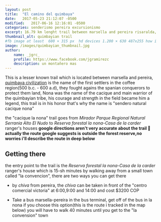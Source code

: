 ```yaml
---
layout: post
title:  "El camino del quimbaya"
date:   2017-05-23 21:12:07 -0500
modified:   2017-06-16 12:16:01 -0500
categories: senderismo pereira excursionismo 
excerpt: 16.79 km lenght trail between marsella and pereira risaralda, this trail lead to a wonderfull view of pereira
thumbnail_alt: quimbayian trail
#fb image at least  600 × 315 px  hd devices 1.200 × 630 487x255 how i see it
image: /images/quimbayian_thumbnail.jpg
author:
    name: _jgrc_
    profile: https://www.facebook.com/jgramirezc
    description: un montañero mas
---
```


This is a lesser known trail which is located between marsella and pereira, [quimbaya civilization][quimbaya-wikipedia] 
is the name of the first settlers in the coffee region(500 b.c. - 600 a.d), they fought agains the spanian conquerors to 
protect them land, Nona was the name of the cacique and main warrior of the quimbayian tribe, his courage and strength in 
the field became him a legend, this trail is in his honor that's why the name is "sendero natural cacique nona"

<amp-img src="/images/2017-05-21_10-02-20_o.jpg" layout="responsive" alt="Bienvenido" height="771" width="1028"></amp-img>
 
 the "cacique la nona" trail goes from *Mirador Parque Regional Natural Serrania Alto El Nudo* to
  *Reserva forestal la nona-Casa de la carder* ranger's houses 
  **google directions aren't very accurate about the trail 🙁 actually the route google suggests is outside the forest reserve,no worries i'll describe the route in deep below**
  
  <amp-iframe width="200" height="200"
      sandbox="allow-scripts allow-same-origin"
      layout="responsive"
      frameborder="0"
      src="https://www.google.com/maps/embed/v1/directions?key={{site.googlemaps_key}}&origin=Reserva+forestal+la+nona-+Casa+de+la+carder&destination=Mirador+Parque+Regional+Natural+Serrania+Alto+El+Nudo&mode=walking&maptype=satellite&zoom=13">
  </amp-iframe>


## Getting there 
  the entry point to the trail is the *Reserva forestal la nona-Casa de la carder* ranger's house which is 15-sh minutes by walking
  away from a small town called "la convencion", there are two ways you can get there 
  
  * by *chiva* from pereira, the *chiva* can be taken in front of the "centro comercial victoria" at 6:00,9:00 and 14:00 and cost $3200 COP 

  * Take a bus marsella-pereira in the bus terminal, get off of the bus in la nona 
  if you choose this option(this is the route i tracked in the map below) you will have to walk 40 minutes until you get to the "la convension" town 

<amp-img src="https://s2.wklcdn.com/image_97/2927161/17867167/11275334.jpg" layout="responsive" alt="Bienvenido" height="525" width="700"></amp-img>


  <amp-iframe width="200" height="200"
      sandbox="allow-scripts allow-same-origin"
      layout="responsive"
      frameborder="0"
      src="https://www.wikiloc.com/wikiloc/spatialArtifacts.do?event=view&id=17867164&measures=off&title=off&near=off&images=off&maptype=S">
  </amp-iframe>


[quimbaya-wikipedia]: https://en.wikipedia.org/wiki/Quimbaya_civilization



